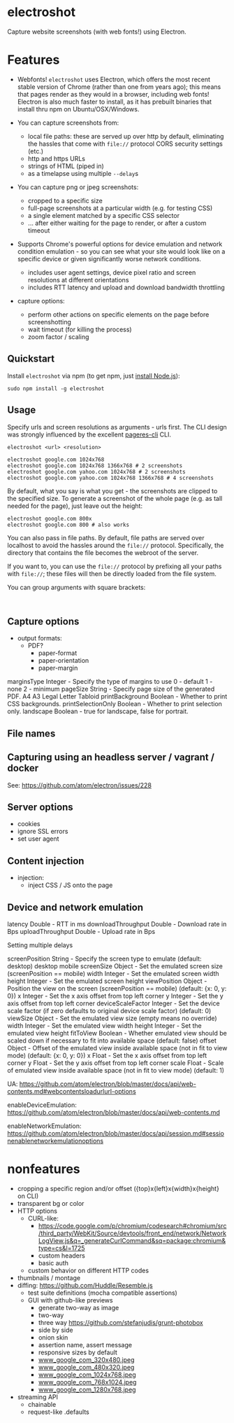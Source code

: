 # electroshot

Capture website screenshots (with web fonts!) using Electron.

# Features

- Webfonts! `electroshot` uses Electron, which offers the most recent stable version of Chrome (rather than one from years ago); this means that pages render as they would in a browser, including web fonts! Electron is also much faster to install, as it has prebuilt binaries that install thru npm on Ubuntu/OSX/Windows.
- You can capture screenshots from:
  - local file paths: these are served up over http by default, eliminating the hassles that come with `file://` protocol CORS security settings (etc.)
  - http and https URLs
  - strings of HTML (piped in)
  - as a timelapse using multiple `--delay`s
- You can capture png or jpeg screenshots:
  - cropped to a specific size
  - full-page screenshots at a particular width (e.g. for testing CSS)
  - a single element matched by a specific CSS selector
  - ... after either waiting for the page to render, or after a custom timeout
- Supports Chrome's powerful options for device emulation and network condition emulation - so you can see what your site would look like on a specific device or given significantly worse network conditions.
  - includes user agent settings, device pixel ratio and screen resolutions at different orientations
  - includes RTT latency and upload and download bandwidth throttling

- capture options:
  - perform other actions on specific elements on the page before screenshotting
  - wait timeout (for killing the process)
  - zoom factor / scaling

## Quickstart

Install `electroshot` via npm (to get npm, just [install Node.js](http://nodejs.org/download/)):

    sudo npm install -g electroshot

## Usage

Specify urls and screen resolutions as arguments - urls first. The CLI design was strongly influenced by the excellent [pageres-cli](https://github.com/sindresorhus/pageres-cli) CLI.

```
electroshot <url> <resolution>

electroshot google.com 1024x768
electroshot google.com 1024x768 1366x768 # 2 screenshots
electroshot google.com yahoo.com 1024x768 # 2 screenshots
electroshot google.com yahoo.com 1024x768 1366x768 # 4 screenshots
```

By default, what you say is what you get - the screenshots are clipped to the specified size. To generate a screenshot of the whole page (e.g. as tall needed for the page), just leave out the height:

```
electroshot google.com 800x
electroshot google.com 800 # also works
```

You can also pass in file paths. By default, file paths are served over localhost to avoid the hassles around the `file://` protocol. Specifically, the directory that contains the file becomes the webroot of the server.

If you want to, you can use the `file://` protocol by prefixing all your paths with `file://`; these files will then be directly loaded from the file system.

You can group arguments with square brackets:

```


```

## Capture options

- output formats:
  - PDF?
    - paper-format
    - paper-orientation
    - paper-margin

marginsType Integer - Specify the type of margins to use
0 - default
1 - none
2 - minimum
pageSize String - Specify page size of the generated PDF.
A4
A3
Legal
Letter
Tabloid
printBackground Boolean - Whether to print CSS backgrounds.
printSelectionOnly Boolean - Whether to print selection only.
landscape Boolean - true for landscape, false for portrait.

## File names




## Capturing using an headless server / vagrant / docker

See: https://github.com/atom/electron/issues/228

## Server options

- cookies
- ignore SSL errors
- set user agent

## Content injection

- injection:
  - inject CSS / JS onto the page


## Device and network emulation

latency Double - RTT in ms
downloadThroughput Double - Download rate in Bps
uploadThroughput Double - Upload rate in Bps

Setting multiple delays


screenPosition String - Specify the screen type to emulate (default: desktop)
desktop
mobile
screenSize Object - Set the emulated screen size (screenPosition == mobile)
width Integer - Set the emulated screen width
height Integer - Set the emulated screen height
viewPosition Object - Position the view on the screen (screenPosition == mobile) (default: {x: 0, y: 0})
x Integer - Set the x axis offset from top left corner
y Integer - Set the y axis offset from top left corner
deviceScaleFactor Integer - Set the device scale factor (if zero defaults to original device scale factor) (default: 0)
viewSize Object - Set the emulated view size (empty means no override)
width Integer - Set the emulated view width
height Integer - Set the emulated view height
fitToView Boolean - Whether emulated view should be scaled down if necessary to fit into available space (default: false)
offset Object - Offset of the emulated view inside available space (not in fit to view mode) (default: {x: 0, y: 0})
x Float - Set the x axis offset from top left corner
y Float - Set the y axis offset from top left corner
scale Float - Scale of emulated view inside available space (not in fit to view mode) (default: 1)


UA: https://github.com/atom/electron/blob/master/docs/api/web-contents.md#webcontentsloadurlurl-options

enableDeviceEmulation: https://github.com/atom/electron/blob/master/docs/api/web-contents.md

enableNetworkEmulation: https://github.com/atom/electron/blob/master/docs/api/session.md#sessionenablenetworkemulationoptions


# nonfeatures

  - cropping a specific region and/or offset ({top}x{left}x{width}x{height} on CLI)
  - transparent bg or color
- HTTP options
  - CURL-like:
    - https://code.google.com/p/chromium/codesearch#chromium/src/third_party/WebKit/Source/devtools/front_end/network/NetworkLogView.js&q=_generateCurlCommand&sq=package:chromium&type=cs&l=1725
    - custom headers
    - basic auth
  - custom behavior on different HTTP codes
- thumbnails / montage
- diffing: https://github.com/Huddle/Resemble.js
  - test suite definitions (mocha compatible assertions)
  - GUI with github-like previews
    - generate two-way as image
    - two-way
    - three way https://github.com/stefanjudis/grunt-photobox
    - side by side
    - onion skin
    - assertion name, assert message
    - responsive sizes by default
    - www_google_com_320x480.jpeg
    - www_google_com_480x320.jpeg
    - www_google_com_1024x768.jpeg
    - www_google_com_768x1024.jpeg
    - www_google_com_1280x768.jpeg
- streaming API
  - chainable
  - request-like .defaults
